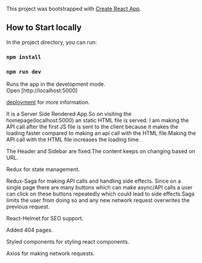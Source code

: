 This project was bootstrapped with [Create React App](https://github.com/facebook/create-react-app).

## How to Start locally

In the project directory, you can run:

### `npm install`

### `npm run dev`

Runs the app in the development mode.<br />
Open [http://localhost:5000]

[deployment](https://xspace-ssr.herokuapp.com/) for more information.

It is a Server Side Rendered App.So on visiting the homepage(localhost:5000) an static HTML file is served.
I am making the API call after the first JS file is sent to the client because it makes the loading faster compared to making an api call with the HTML file.Making the API call with the HTML file increases the loading time.

The Header and Sidebar are fixed.The content keeps on changing based on URL.

Redux for state management.

Redux-Saga for making API calls and handling side effects.
Since on a single page there are many buttons which can make async/API calls a user can click on these buttons repeatedly which could lead to side effects.Saga limits the user from doing so and any new network request overwrites the previous request.

React-Helmet for SEO support.

Added 404 pages.

Styled components for styling react components.

Axios for making network requests.
